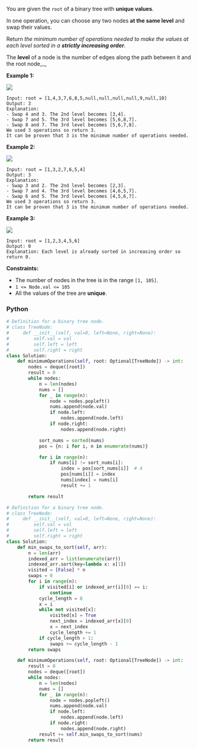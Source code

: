 You are given the  `root`  of a binary tree with  **unique values**.

In one operation, you can choose any two nodes  **at the same level**  and swap their values.

Return  _the minimum number of operations needed to make the values at each level sorted in
a  **strictly increasing order**_.

The  **level**  of a node is the number of edges along the path between it and the root node_._

**Example 1:**

![](https://assets.leetcode.com/uploads/2022/09/18/image-20220918174006-2.png)

```
Input: root = [1,4,3,7,6,8,5,null,null,null,null,9,null,10]
Output: 3
Explanation:
- Swap 4 and 3. The 2nd level becomes [3,4].
- Swap 7 and 5. The 3rd level becomes [5,6,8,7].
- Swap 8 and 7. The 3rd level becomes [5,6,7,8].
We used 3 operations so return 3.
It can be proven that 3 is the minimum number of operations needed.
```

**Example 2:**

![](https://assets.leetcode.com/uploads/2022/09/18/image-20220918174026-3.png)

```
Input: root = [1,3,2,7,6,5,4]
Output: 3
Explanation:
- Swap 3 and 2. The 2nd level becomes [2,3].
- Swap 7 and 4. The 3rd level becomes [4,6,5,7].
- Swap 6 and 5. The 3rd level becomes [4,5,6,7].
We used 3 operations so return 3.
It can be proven that 3 is the minimum number of operations needed.
```

**Example 3:**

![](https://assets.leetcode.com/uploads/2022/09/18/image-20220918174052-4.png)

```
Input: root = [1,2,3,4,5,6]
Output: 0
Explanation: Each level is already sorted in increasing order so return 0.
```

**Constraints:**

- The number of nodes in the tree is in the range  `[1, 105]`.
- `1 <= Node.val <= 105`
- All the values of the tree are  **unique**.

### Python

```python
# Definition for a binary tree node.
# class TreeNode:
#     def __init__(self, val=0, left=None, right=None):
#         self.val = val
#         self.left = left
#         self.right = right
class Solution:
    def minimumOperations(self, root: Optional[TreeNode]) -> int:
        nodes = deque([root])
        result = 0
        while nodes:
            n = len(nodes)
            nums = []
            for _ in range(n):
                node = nodes.popleft()
                nums.append(node.val)
                if node.left:
                    nodes.append(node.left)
                if node.right:
                    nodes.append(node.right)

            sort_nums = sorted(nums)
            pos = {n: i for i, n in enumerate(nums)}

            for i in range(n):
                if nums[i] != sort_nums[i]:
                    index = pos[sort_nums[i]]  # 4
                    pos[nums[i]] = index
                    nums[index] = nums[i]
                    result += 1

        return result
```

```python
# Definition for a binary tree node.
# class TreeNode:
#     def __init__(self, val=0, left=None, right=None):
#         self.val = val
#         self.left = left
#         self.right = right
class Solution:
    def min_swaps_to_sort(self, arr):
        n = len(arr)
        indexed_arr = list(enumerate(arr))
        indexed_arr.sort(key=lambda x: x[1])
        visited = [False] * n
        swaps = 0
        for i in range(n):
            if visited[i] or indexed_arr[i][0] == i:
                continue
            cycle_length = 0
            x = i
            while not visited[x]:
                visited[x] = True
                next_index = indexed_arr[x][0]
                x = next_index
                cycle_length += 1
            if cycle_length > 1:
                swaps += cycle_length - 1
        return swaps

    def minimumOperations(self, root: Optional[TreeNode]) -> int:
        result = 0
        nodes = deque([root])
        while nodes:
            n = len(nodes)
            nums = []
            for _ in range(n):
                node = nodes.popleft()
                nums.append(node.val)
                if node.left:
                    nodes.append(node.left)
                if node.right:
                    nodes.append(node.right)
            result += self.min_swaps_to_sort(nums)
        return result
```